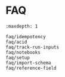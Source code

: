 # FAQ

```{toctree}
:maxdepth: 1

faq/idempotency
faq/acid
faq/track-run-inputs
faq/notebooks
faq/setup
faq/import-schema
faq/reference-field
```
